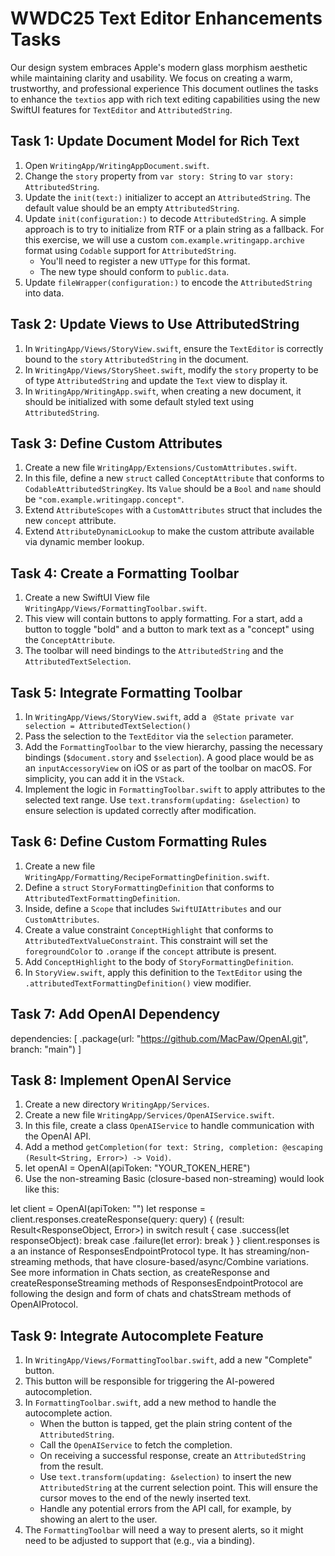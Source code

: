 # WWDC25 Text Editor Enhancements Tasks
Our design system embraces Apple's modern glass morphism aesthetic while maintaining clarity and usability. We focus on creating a warm, trustworthy, and professional experience 
This document outlines the tasks to enhance the `textios` app with rich text editing capabilities using the new SwiftUI features for `TextEditor` and `AttributedString`.

## Task 1: Update Document Model for Rich Text

1.  Open `WritingApp/WritingAppDocument.swift`.
2.  Change the `story` property from `var story: String` to `var story: AttributedString`.
3.  Update the `init(text:)` initializer to accept an `AttributedString`. The default value should be an empty `AttributedString`.
4.  Update `init(configuration:)` to decode `AttributedString`. A simple approach is to try to initialize from RTF or a plain string as a fallback. For this exercise, we will use a custom `com.example.writingapp.archive` format using `Codable` support for `AttributedString`.
    - You'll need to register a new `UTType` for this format.
    - The new type should conform to `public.data`.
5.  Update `fileWrapper(configuration:)` to encode the `AttributedString` into data.

## Task 2: Update Views to Use AttributedString

1.  In `WritingApp/Views/StoryView.swift`, ensure the `TextEditor` is correctly bound to the `story` `AttributedString` in the document.
2.  In `WritingApp/Views/StorySheet.swift`, modify the `story` property to be of type `AttributedString` and update the `Text` view to display it.
3.  In `WritingApp/WritingApp.swift`, when creating a new document, it should be initialized with some default styled text using `AttributedString`.

## Task 3: Define Custom Attributes

1.  Create a new file `WritingApp/Extensions/CustomAttributes.swift`.
2.  In this file, define a new `struct` called `ConceptAttribute` that conforms to `CodableAttributedStringKey`. Its `Value` should be a `Bool` and `name` should be `"com.example.writingapp.concept"`.
3.  Extend `AttributeScopes` with a `CustomAttributes` struct that includes the new `concept` attribute.
4.  Extend `AttributeDynamicLookup` to make the custom attribute available via dynamic member lookup.

## Task 4: Create a Formatting Toolbar

1.  Create a new SwiftUI View file `WritingApp/Views/FormattingToolbar.swift`.
2.  This view will contain buttons to apply formatting. For a start, add a button to toggle "bold" and a button to mark text as a "concept" using the `ConceptAttribute`.
3.  The toolbar will need bindings to the `AttributedString` and the `AttributedTextSelection`.

## Task 5: Integrate Formatting Toolbar

1.  In `WritingApp/Views/StoryView.swift`, add a ` @State private var selection = AttributedTextSelection()`
2.  Pass the selection to the `TextEditor` via the `selection` parameter.
3.  Add the `FormattingToolbar` to the view hierarchy, passing the necessary bindings (`$document.story` and `$selection`). A good place would be as an `inputAccessoryView` on iOS or as part of the toolbar on macOS. For simplicity, you can add it in the `VStack`.
4.  Implement the logic in `FormattingToolbar.swift` to apply attributes to the selected text range. Use `text.transform(updating: &selection)` to ensure selection is updated correctly after modification.

## Task 6: Define Custom Formatting Rules

1.  Create a new file `WritingApp/Formatting/RecipeFormattingDefinition.swift`.
2.  Define a `struct` `StoryFormattingDefinition` that conforms to `AttributedTextFormattingDefinition`.
3.  Inside, define a `Scope` that includes `SwiftUIAttributes` and our `CustomAttributes`.
4.  Create a value constraint `ConceptHighlight` that conforms to `AttributedTextValueConstraint`. This constraint will set the `foregroundColor` to `.orange` if the `concept` attribute is present.
5.  Add `ConceptHighlight` to the body of `StoryFormattingDefinition`.
6.  In `StoryView.swift`, apply this definition to the `TextEditor` using the `.attributedTextFormattingDefinition()` view modifier.

## Task 7: Add OpenAI Dependency

dependencies: [
    .package(url: "https://github.com/MacPaw/OpenAI.git", branch: "main")
]

## Task 8: Implement OpenAI Service

1.  Create a new directory `WritingApp/Services`.
2.  Create a new file `WritingApp/Services/OpenAIService.swift`.
3.  In this file, create a class `OpenAIService` to handle communication with the OpenAI API.
4.  Add a method `getCompletion(for text: String, completion: @escaping (Result<String, Error>) -> Void)`.
5.  let openAI = OpenAI(apiToken: "YOUR_TOKEN_HERE")
6.  Use the non-streaming Basic (closure-based non-streaming) would look like this:

let client = OpenAI(apiToken: "")
let response = client.responses.createResponse(query: query) { (result: Result<ResponseObject, Error>) in
    switch result {
    case .success(let responseObject):
        break
    case .failure(let error):
        break
    }
}
client.responses is a an instance of ResponsesEndpointProtocol type. It has streaming/non-streaming methods, that have closure-based/async/Combine variations. See more information in Chats section, as createResponse and createResponseStreaming methods of ResponsesEndpointProtocol are following the design and form of chats and chatsStream methods of OpenAIProtocol.



## Task 9: Integrate Autocomplete Feature

1.  In `WritingApp/Views/FormattingToolbar.swift`, add a new "Complete" button.
2.  This button will be responsible for triggering the AI-powered autocompletion.
3.  In `FormattingToolbar.swift`, add a new method to handle the autocomplete action.
    -   When the button is tapped, get the plain string content of the `AttributedString`.
    -   Call the `OpenAIService` to fetch the completion.
    -   On receiving a successful response, create an `AttributedString` from the result.
    -   Use `text.transform(updating: &selection)` to insert the new `AttributedString` at the current selection point. This will ensure the cursor moves to the end of the newly inserted text.
    -   Handle any potential errors from the API call, for example, by showing an alert to the user.
4.  The `FormattingToolbar` will need a way to present alerts, so it might need to be adjusted to support that (e.g., via a binding). 